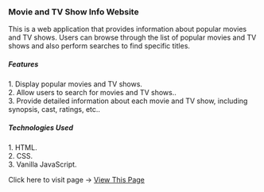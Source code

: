 <h3>Movie and TV Show Info Website</h3>
<p>This is a web application that provides information about popular movies and TV shows. Users can browse through the list of popular movies and TV shows and also perform searches to find specific titles.</p>

<h5>Features</h5>
1. Display popular movies and TV shows.<br>
2. Allow users to search for movies and TV shows..<br>
3. Provide detailed information about each movie and TV show, including synopsis, cast, ratings, etc..<br>

<h5>Technologies Used</h5>
1. HTML.<br>
2. CSS.<br>
3. Vanilla JavaScript.<br>

Click here to visit page -> <a href="https://at-flixx-1hakok018-ajays-projects-a568969d.vercel.app/">View This Page</a>

